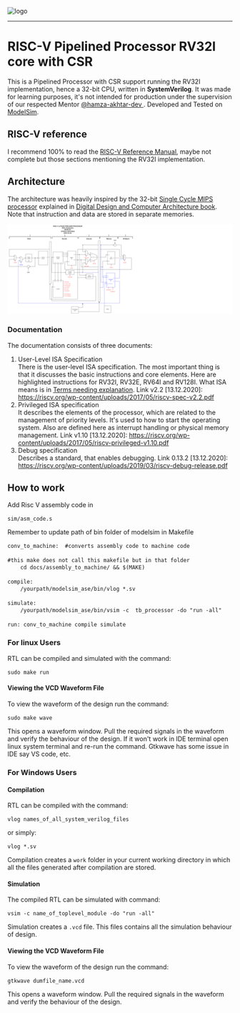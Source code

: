 ![logo](https://riscv.org/wp-content/uploads/2018/06/RISC-V-Logo-2.png)
_________________

# RISC-V Pipelined Processor RV32I core with CSR

This is a Pipelined Processor with CSR support running the RV32I implementation, hence a 32-bit CPU, written in __SystemVerilog__. It was made for learning purposes, it's not intended for production under the supervision of our respected Mentor [ @hamza-akhtar-dev ](https://github.com/hamza-akhtar-dev). Developed and Tested on [ModelSim](https://www.mentor.com/company/higher_ed/modelsim-student-edition).

## RISC-V reference

I recommend 100% to read the [RISC-V Reference Manual](https://github.com/riscv/riscv-isa-manual/releases/download/Ratified-IMAFDQC/riscv-spec-20191213.pdf), maybe not complete but those sections mentioning the RV32I implementation.

## Architecture

The architecture was heavily inspired by the 32-bit [Single Cycle MIPS processor](https://media.cheggcdn.com/media/b82/b820d7ac-b4c9-4dd7-af10-e3b3fbe250ff/phpPVaajI) explained in [Digital Design and Computer Architecture book](https://www.amazon.com/Digital-Design-Computer-Architecture-Harris/dp/0123944244/ref=pd_lpo_1?pd_rd_w=SEXjq&content-id=amzn1.sym.116f529c-aa4d-4763-b2b6-4d614ec7dc00&pf_rd_p=116f529c-aa4d-4763-b2b6-4d614ec7dc00&pf_rd_r=82ZAPW9VP21TKQM08AAT&pd_rd_wg=9EFiQ&pd_rd_r=75b9df90-d341-4fb2-b6dd-8ef3d3fa4219&pd_rd_i=0123944244&psc=1). Note that instruction and data are stored in separate memories.

![](Risc_V_Pipelined.drawio.png)

### Documentation
The documentation consists of three documents:
1. User-Level ISA Specification <br/>
There is the user-level ISA specification. The most important thing is that it discusses the basic instructions and core elements. Here are highlighted instructions for RV32I, RV32E, RV64I and RV128I. What ISA means is in [Terms needing explanation](#terms).
Link v2.2 [13.12.2020]: https://riscv.org/wp-content/uploads/2017/05/riscv-spec-v2.2.pdf
2. Privileged ISA specification <br/>
It describes the elements of the processor, which are related to the management of priority levels. It's used to how to start the operating system. Also are defined here as interrupt handling or physical memory management.
Link v1.10 [13.12.2020]: https://riscv.org/wp-content/uploads/2017/05/riscv-privileged-v1.10.pdf
3. Debug specification <br/>
Describes a standard, that enables debugging.
Link 0.13.2 [13.12.2020]: https://riscv.org/wp-content/uploads/2019/03/riscv-debug-release.pdf


## How to work


Add Risc V assembly code in 

```
sim/asm_code.s
```

Remember to update path of bin folder of modelsim in Makefile

```
conv_to_machine:  #converts assembly code to machine code

#this make does not call this makefile but in that folder
	cd docs/assembly_to_machine/ && $(MAKE)

compile:
	/yourpath/modelsim_ase/bin/vlog *.sv

simulate:
	/yourpath/modelsim_ase/bin/vsim -c  tb_processor -do "run -all"	

run: conv_to_machine compile simulate

```

### For linux Users

RTL can be compiled and simulated with the command: 

```
sudo make run
```
#### Viewing the VCD Waveform File

To view the waveform of the design run the command:

```
sudo make wave
```

This opens a waveform window. Pull the required signals in the waveform and verify the behaviour of the design. If it won't work in IDE terminal open linux system terminal and re-run the command. Gtkwave has some issue in IDE say VS code, etc.

### For Windows Users

#### Compilation

RTL can be compiled with the command: 

``` 
vlog names_of_all_system_verilog_files
```

or simply:

``` 
vlog *.sv 
```

Compilation creates a ``` work ``` folder in your current working directory in which all the files generated after compilation are stored.
 
#### Simulation

The compiled RTL can be simulated with command:

``` 
vsim -c name_of_toplevel_module -do "run -all"
```

Simulation creates a ``` .vcd ``` file. This files contains all the simulation behaviour of design.

#### Viewing the VCD Waveform File

To view the waveform of the design run the command:

```
gtkwave dumfile_name.vcd
```

This opens a waveform window. Pull the required signals in the waveform and verify the behaviour of the design.

